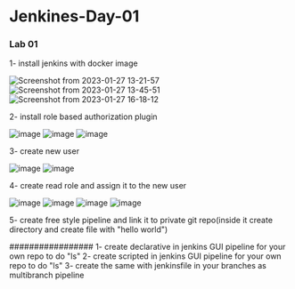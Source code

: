 # Jenkines-Day-01

### Lab 01

1- install jenkins with docker image

![Screenshot from 2023-01-27 13-21-57](https://user-images.githubusercontent.com/40915944/215119517-f137bc2e-8b42-440a-afd9-01ecad0a9bef.png)
![Screenshot from 2023-01-27 13-45-51](https://user-images.githubusercontent.com/40915944/215119552-c0d55495-e1b9-4c78-bf7e-34256431c636.png)
![Screenshot from 2023-01-27 16-18-12](https://user-images.githubusercontent.com/40915944/215119579-ebc3eed5-f236-4bbe-a2d9-847e787e6d31.png)

2- install role based authorization plugin

![image](https://user-images.githubusercontent.com/40915944/215120236-ac00634f-7893-4bab-bcf9-b8eb71ee15c0.png)
![image](https://user-images.githubusercontent.com/40915944/215126804-1f83d503-8632-4282-9a2a-ada34a5e8963.png)
![image](https://user-images.githubusercontent.com/40915944/215127068-23726b54-9531-4b97-afa3-0c975110b545.png)

3- create new user

![image](https://user-images.githubusercontent.com/40915944/215127780-f55cb510-e76e-4007-addd-c10f8101a728.png)
![image](https://user-images.githubusercontent.com/40915944/215127842-f08f64ec-046f-4569-9f6c-b01679292178.png)

4- create read role and assign it to the new user

![image](https://user-images.githubusercontent.com/40915944/215128833-08519750-3536-475d-a352-e55789cd8fa4.png)
![image](https://user-images.githubusercontent.com/40915944/215129292-f1262a4f-bad8-4923-8cc4-88f9364a9241.png)
![image](https://user-images.githubusercontent.com/40915944/215130008-2d3b32d2-867e-4d47-86e0-1f063bb608b4.png)
![image](https://user-images.githubusercontent.com/40915944/215130231-9023998d-21b8-4ae7-b309-4981082d4045.png)

5- create free style pipeline and link it to private git repo(inside it create directory and create file with "hello world")

#################
1- create declarative in jenkins GUI pipeline for your own repo to do "ls"
2- create scripted in jenkins GUI pipeline for your own repo to do "ls"
3- create the same with jenkinsfile in your branches as multibranch pipeline

